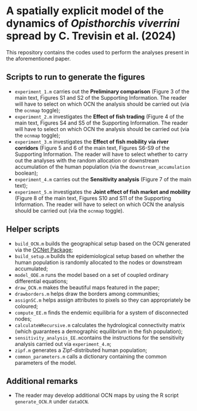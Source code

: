 # A spatially explicit model of the dynamics of *Opisthorchis viverrini* spread by C. Trevisin et al. (2024)

This repository contains the codes used to perform the analyses present in the aforementioned paper. 

## Scripts to run to generate the figures
- `experiment_1.m` carries out the **Preliminary comparison** (Figure 3 of the main text, Figures S1 and S2 of the Supporting Information. The reader will have to select on which OCN the analysis should be carried out (via the `ocnmap` toggle);
- `experiment_2.m` investigates the **Effect of fish trading** (Figure 4 of the main text, Figures S4 and S5 of the Supporting Information. The reader will have to select on which OCN the analysis should be carried out (via the `ocnmap` toggle);
- `experiment_3.m` investigates the **Effect of fish mobility via river corridors** (Figure 5 and 6 of the main text, Figures S6-S9 of the Supporting Information. The reader will have to select whether to carry out the analyses with the random allocation or downstream accumulation of the human population (via the `downstream_accumulation` boolean);
- `experiment_4.m` carries out the **Sensitivity analysis** (Figure 7 of the main text);
- `experiment_5.m` investigates the **Joint effect of fish market and mobility** (Figure 8 of the main text, Figures S10 and S11 of the Supporting Information. The reader will have to select on which OCN the analysis should be carried out (via the `ocnmap` toggle).

## Helper scripts
- `build_OCN.m` builds the geographical setup based on the OCN generated via the [OCNet Package](https://github.com/lucarraro/OCNet);
- `build_setup.m` builds the epidemiological setup based on whether the human population is randomly allocated to the nodes or downstream accumulated;
- `model_ODE.m` runs the model based on a set of coupled ordinary differential equations;
- `draw_OCN.m` makes the beautiful maps featured in the paper;
- `drawborders.m` helps draw the borders among communities;
- `assignSC.m` helps assign attributes to pixels so they can appropriately be coloured;
- `compute_EE.m` finds the endemic equilibria for a system of disconnected nodes;
- `calculateWRecursive.m` calculates the hydrological connectivity matrix (which guarantees a demographic equilibrium in the fish population);
- `sensitivity_analysis_EE.m`contains the instructions for the sensitivity analysis carried out via `experiment_4.m`;
- `zipf.m` generates a Zipf-distributed human population;
- `common_parameters.m` calls a dictionary containing the common parameters of the model.

## Additional remarks
- The reader may develop additional OCN maps by using the R script `generate_OCN.R` under `dataOCN`.
